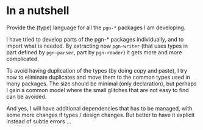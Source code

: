 # In a nutshell
Provide the (type) language for all the `pgn-*` packages I am developing.

I have tried to develop parts of the pgn-* packages individually, and to import what is needed. By extracting now `pgn-writer` (that uses types in part defined by `pgn-parser`, part by `pgn-reader`) it gets more and more complicated.

To avoid having duplication of the  types (by doing copy and paste), I try now to eliminate duplicates and move them to the common types used in many packages. The size should be minimal (only declaration), but perhaps I gain a common model where the small glitches that are not easy to find can be avoided.

And yes, I will have additional dependencies that has to be managed, with some more changes if types / design changes. But better to have it explicit instead of subtle errors ...
